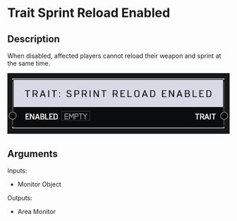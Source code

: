 # Trait Sprint Reload Enabled

## Description

When disabled, affected players cannot reload their weapon and sprint at the same time.

![Area Monitor](../../.gitbook/assets/images/scripting/traits/trait-sprint-reload-enabled.png)

## Arguments

Inputs:

* Monitor Object

Outputs:

* Area Monitor
